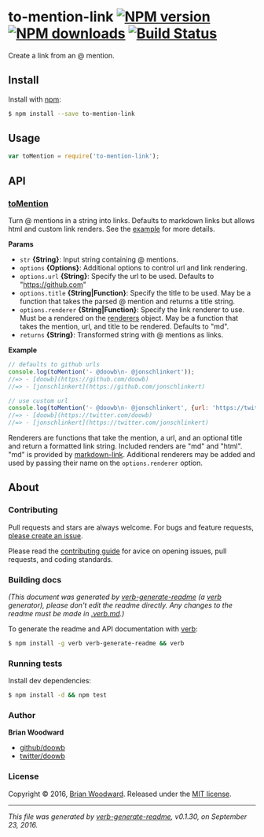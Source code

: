 # to-mention-link [![NPM version](https://img.shields.io/npm/v/to-mention-link.svg?style=flat)](https://www.npmjs.com/package/to-mention-link) [![NPM downloads](https://img.shields.io/npm/dm/to-mention-link.svg?style=flat)](https://npmjs.org/package/to-mention-link) [![Build Status](https://img.shields.io/travis/doowb/to-mention-link.svg?style=flat)](https://travis-ci.org/doowb/to-mention-link)

Create a link from an @ mention.

## Install

Install with [npm](https://www.npmjs.com/):

```sh
$ npm install --save to-mention-link
```

## Usage

```js
var toMention = require('to-mention-link');
```

## API

### [toMention](index.js#L36)

Turn @ mentions in a string into links. Defaults to markdown links but allows html and custom link renders. See the [example](./example.js) for more details.

**Params**

* `str` **{String}**: Input string containing @ mentions.
* `options` **{Options}**: Additional options to control url and link rendering.
* `options.url` **{String}**: Specify the url to be used. Defaults to "https://github.com"
* `options.title` **{String|Function}**: Specify the title to be used. May be a function that takes the parsed @ mention and returns a title string.
* `options.renderer` **{String|Function}**: Specify the link renderer to use. Must be a rendered on the [renderers](#renderers) object. May be a function that takes the mention, url, and title to be rendered. Defaults to "md".
* `returns` **{String}**: Transformed string with @ mentions as links.

**Example**

```js
// defaults to github urls
console.log(toMention('- @doowb\n- @jonschlinkert'));
//=> - [doowb](https://github.com/doowb)
//=> - [jonschlinkert](https://github.com/jonschlinkert)

// use custom url
console.log(toMention('- @doowb\n- @jonschlinkert', {url: 'https://twitter.com'}));
//=> - [doowb](https://twitter.com/doowb)
//=> - [jonschlinkert](https://twitter.com/jonschlinkert)
```

Renderers are functions that take the mention, a url, and an optional title and return a formatted link string.
Included renders are "md" and "html". "md" is provided by [markdown-link](https://github.com/jonschlinkert/markdown-link). Additional renderers may be added and used
by passing their name on the `options.renderer` option.

## About

### Contributing

Pull requests and stars are always welcome. For bugs and feature requests, [please create an issue](../../issues/new).

Please read the [contributing guide](contributing.md) for avice on opening issues, pull requests, and coding standards.

### Building docs

_(This document was generated by [verb-generate-readme](https://github.com/verbose/verb-generate-readme) (a [verb](https://github.com/verbose/verb) generator), please don't edit the readme directly. Any changes to the readme must be made in [.verb.md](.verb.md).)_

To generate the readme and API documentation with [verb](https://github.com/verbose/verb):

```sh
$ npm install -g verb verb-generate-readme && verb
```

### Running tests

Install dev dependencies:

```sh
$ npm install -d && npm test
```

### Author

**Brian Woodward**

* [github/doowb](https://github.com/doowb)
* [twitter/doowb](http://twitter.com/doowb)

### License

Copyright © 2016, [Brian Woodward](https://github.com/doowb).
Released under the [MIT license](https://github.com/doowb/to-mention-link/blob/master/LICENSE).

***

_This file was generated by [verb-generate-readme](https://github.com/verbose/verb-generate-readme), v0.1.30, on September 23, 2016._